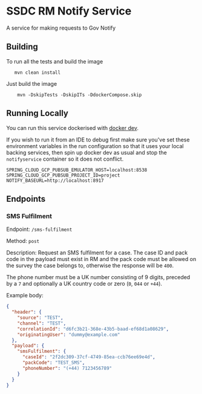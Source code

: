 # SSDC RM Notify Service
A service for making requests to Gov Notify

## Building
To run all the tests and build the image
```  
   mvn clean install
```

Just build the image
```
    mvn -DskipTests -DskipITs -DdockerCompose.skip
```

## Running Locally

You can run this service dockerised with [docker dev](https://github.com/ONSdigital/ssdc-rm-docker-dev). 

If you wish to run it from an IDE to debug first make sure you've set these environment variables in the run configuration so that it uses your local backing services, then spin up docker dev as usual and stop the `notifyservice` container so it does not conflict. 

```shell
SPRING_CLOUD_GCP_PUBSUB_EMULATOR_HOST=localhost:8538
SPRING_CLOUD_GCP_PUBSUB_PROJECT_ID=project
NOTIFY_BASEURL=http://localhost:8917
```

## Endpoints
### SMS Fulfilment
Endpoint: `/sms-fulfilment`

Method: `post`

Description: Request an SMS fulfilment for a case. The case ID and pack code in the payload must exist in RM and the pack code must be allowed on the survey the case belongs to, otherwise the response will be `400`. 

The phone number must be a UK number consisting of 9 digits, preceded by a `7` and optionally a UK country code or zero (`0`, `044` or `+44`). 

Example body:
```json
{
  "header": {
    "source": "TEST",
    "channel": "TEST",
    "correlationId": "d6fc3b21-368e-43b5-baad-ef68d1a08629",
    "originatingUser": "dummy@example.com"
  },
  "payload": {
    "smsFulfilment": {
      "caseId": "2f2dc309-37cf-4749-85ea-ccb76ee69e4d",
      "packCode": "TEST_SMS",
      "phoneNumber": "(+44) 7123456789"
    }
  }
}
```
